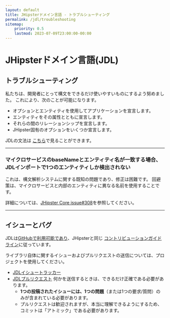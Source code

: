 ```yaml
---
layout: default
title: JHipsterドメイン言語 - トラブルシューティング
permalink: /jdl/troubleshooting
sitemap:
    priority: 0.5
    lastmod: 2023-07-09T23:00:00-00:00
---
```


# <i class="fa fa-star"></i> JHipsterドメイン言語(JDL)

## トラブルシューティング

私たちは、開発者にとって構文をできるだけ使いやすいものにするよう努めました。
これにより、次のことが可能になります。
  - オプションとエンティティを使用してアプリケーションを宣言します。
  - エンティティをその属性とともに宣言します。
  - それらの間のリレーションシップを宣言します。
  - JHipster固有のオプションをいくつか宣言します。

JDLの文法は
[こちら](https://github.com/jhipster/generator-jhipster/blob/master/jdl/parsing/generated/grammar.html)で見ることができます。

---

### マイクロサービスのbaseNameとエンティティ名が一致する場合、JDLインポートで1つのエンティティしか検出されない

これは、構文解析システムに関する既知の問題であり、修正は困難です。
回避策は、マイクロサービスと内部のエンティティに異なる名前を使用することです。

詳細については、[JHipster Core issue#308](https://github.com/jhipster/jhipster-core/issues/308)を参照してください。

---

<h2 id="issues">イシューとバグ</h2>

JDLは[GitHubで利用可能であり](https://github.com/jhipster/generator-jhipster/tree/main/jdl)、JHipsterと同じ
[コントリビューションガイドライン]( https://github.com/jhipster/generator-jhipster/blob/main/CONTRIBUTING.md)に従っています。

ライブラリ自体に関するイシューおよびプルリクエストの送信については、プロジェクトを使用してください。

- [JDLイシュートラッカー](https://github.com/jhipster/generator-jhipster/issues?q=is%3Aopen+is%3Aissue+label%3A%22theme%3A+JDL%22)
- [JDLプルリクエスト](https://github.com/jhipster/generator-jhipster/pulls?q=is%3Aopen+is%3Apr+label%3A%22theme%3A+JDL%22)
何かを送信するときは、できるだけ正確である必要があります。
  - **1つの投稿されたイシューには、1つの問題**（または1つの要求/質問）のみが含まれている必要があります。
  - プルリクエストは歓迎されますが、本当に理解できるようにするため、コミットは「アトミック」である必要があります。
